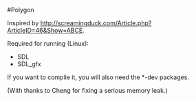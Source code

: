 #Polygon

Inspired by http://screamingduck.com/Article.php?ArticleID=46&Show=ABCE.

Required for running (Linux):

 * SDL
 * SDL_gfx

If you want to compile it, you will also need the *-dev packages.

(With thanks to Cheng for fixing a serious memory leak.)
